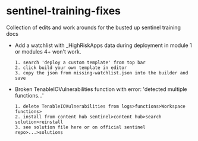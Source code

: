 # sentinel-training-fixes
Collection of edits and work arounds for the busted up sentinel training docs


+ Add a watchlist with _HighRiskApps data during deployment in module 1 or modules 4+ won't work.
   
      1. search 'deploy a custom template' from top bar  
      2. click build your own template in editor  
      3. copy the json from missing-watchlist.json into the builder and save  

+ Broken TenableIOVulnerabilities function with error: 'detected multiple functions...'
   
      1. delete TenableIOVulnerabilities from logs>functions>Workspace functions> 
      2. install from content hub sentinel>content hub>search solution>reinstall 
      3. see solution file here or on official sentinel repo>...>solutions
